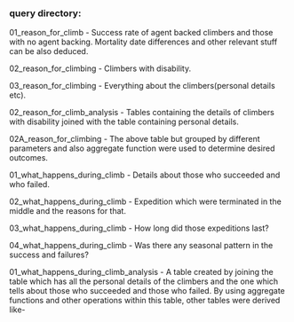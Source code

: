 ### query directory:

01_reason_for_climb -
Success rate of agent backed climbers and those with no agent backing. Mortality date differences and other relevant stuff can be also deduced. 

02_reason_for_climbing -
Climbers with disability.

03_reason_for_climbing - 
Everything about the climbers(personal details etc).

02_reason_for_climb_analysis -
Tables containing the details of climbers with disability joined with the table containing personal details.

02A_reason_for_climbing - 
The above table but grouped by different parameters and also aggregate function were used to determine desired outcomes.

01_what_happens_during_climb -
Details about those who succeeded and who failed.

02_what_happens_during_climb -
Expedition which were terminated in the middle and the reasons for that.

03_what_happens_during_climb -
How long did those expeditions last?

04_what_happens_during_climb -
Was there any seasonal pattern in the success and failures?

01_what_happens_during_climb_analysis -
A table created by joining the table which has all the personal details of the climbers and the one which tells about those who succeeded and those who failed. By using aggregate functions and other operations within this table, other tables were derived like-


